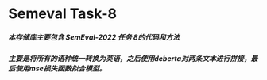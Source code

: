 # Semeval Task-8



##### 本存储库主要包含 SemEval-2022 任务 8的代码和方法

##### 主要是将所有的语种统一转换为英语，之后使用deberta对两条文本进行拼接，最后使用mse损失函数拟合模型。

